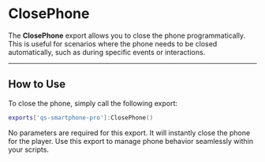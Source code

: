 # ClosePhone

The **ClosePhone** export allows you to close the phone programmatically. This is useful for scenarios where the phone needs to be closed automatically, such as during specific events or interactions.

***

## How to Use

To close the phone, simply call the following export:

```lua
exports['qs-smartphone-pro']:ClosePhone()
```

No parameters are required for this export. It will instantly close the phone for the player. Use this export to manage phone behavior seamlessly within your scripts.
